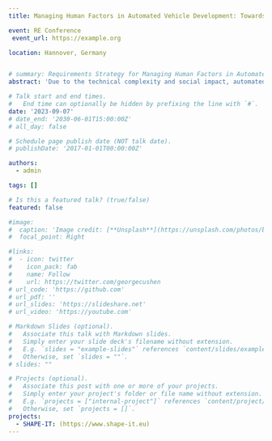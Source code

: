 ```yaml
---
title: Managing Human Factors in Automated Vehicle Development: Towards Challenges and Practices

event: RE Conference
 event_url: https://example.org

location: Hannover, Germany


# summary: Requirements Strategy for Managing Human Factors in Automated Vehicle Development
abstract: 'Due to the technical complexity and social impact, automated vehicle (AV) development challenges the current state of automotive engineering practice. Research shows that it is important to consider human factors (HF) knowledge when developing AVs to make them safe and accepted. This study explores the current practices and challenges of the automotive industries for incorporating HF requirements during agile AV development. We interviewed ten industry professionals from several Swedish automotive companies, including HF experts and AV engineers. Based on our qualitative analysis of the semi-structured interviews, a number of current approaches for communicating and incorporating HF knowledge into agile AV development and associated challenges are discussed. Our findings may help to focus future research on issues that are critical to effectively incorporate HF knowledge into agile AV development.'

# Talk start and end times.
#   End time can optionally be hidden by prefixing the line with `#`.
date: '2023-09-07'
# date_end: '2030-06-01T15:00:00Z'
# all_day: false

# Schedule page publish date (NOT talk date).
# publishDate: '2017-01-01T00:00:00Z'

authors:
  - admin

tags: []

# Is this a featured talk? (true/false)
featured: false

#image:
#  caption: 'Image credit: [**Unsplash**](https://unsplash.com/photos/bzdhc5b3Bxs)'
#  focal_point: Right

#links:
#  - icon: twitter
#    icon_pack: fab
#    name: Follow
#    url: https://twitter.com/georgecushen
# url_code: 'https://github.com'
# url_pdf: ''
# url_slides: 'https://slideshare.net'
# url_video: 'https://youtube.com'

# Markdown Slides (optional).
#   Associate this talk with Markdown slides.
#   Simply enter your slide deck's filename without extension.
#   E.g. `slides = "example-slides"` references `content/slides/example-slides.md`.
#   Otherwise, set `slides = ""`.
# slides: ""

# Projects (optional).
#   Associate this post with one or more of your projects.
#   Simply enter your project's folder or file name without extension.
#   E.g. `projects = ["internal-project"]` references `content/project/deep-learning/index.md`.
#   Otherwise, set `projects = []`.
projects:
  - SHAPE-IT: (https://www.shape-it.eu)
---
```

